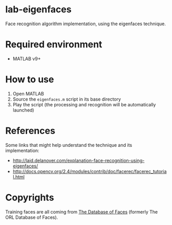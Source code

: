 lab-eigenfaces
==============

Face recognition algorithm implementation, using the eigenfaces technique.

# Required environment

 * MATLAB v9+

# How to use

 1. Open MATLAB
 2. Source the `eigenfaces.m` script in its base directory
 3. Play the script (the processing and recognition will be automatically launched)

# References

Some links that might help understand the technique and its implementation:

 * http://laid.delanover.com/explanation-face-recognition-using-eigenfaces/
 * http://docs.opencv.org/2.4/modules/contrib/doc/facerec/facerec_tutorial.html

# Copyrights

Training faces are all coming from [The Database of Faces](http://www.cl.cam.ac.uk/research/dtg/attarchive/facedatabase.html) (formerly The ORL Database of Faces).
